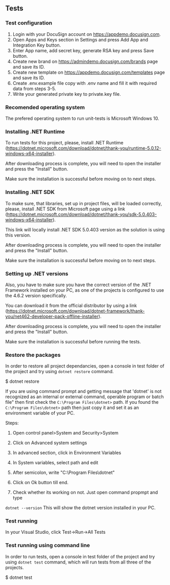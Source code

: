 ## Tests
### Test configuration
1. Login with your DocuSign account on https://appdemo.docusign.com.
2. Open Apps and Keys section in Settings and press Add App and Integration Key button.
3. Enter App name, add secret key, generate RSA key and press Save button.
4. Create new brand on https://admindemo.docusign.com/brands page and save its ID.
5. Create new template on https://appdemo.docusign.com/templates page and save its ID.
6. Create .env.example file copy with .env name and fill it with required data from steps 3-5. 
7. Write your generated private key to private.key file.

### Recomended operating system
The prefered operating system to run unit-tests is Microsoft Windows 10.

### Installing .NET Runtime
To run tests for this project, please, install .NET Runtime (https://dotnet.microsoft.com/download/dotnet/thank-you/runtime-5.0.12-windows-x64-installer).

After downloading process is complete, you will need to open the installer and press the "Install" button.

Make sure the installation is successful before moving on to next steps.

### Installing .NET SDK
To make sure, that libraries, set up in project files, will be loaded correctly, please, install .NET SDK from Microsoft page using a link (https://dotnet.microsoft.com/download/dotnet/thank-you/sdk-5.0.403-windows-x64-installer). 

This link will locally install .NET SDK 5.0.403 version as the solution is using this version.

After downloading process is complete, you will need to open the installer and press the "Install" button.

Make sure the installation is successful before moving on to next steps.

### Setting up .NET versions

Also, you have to make sure you have the correct version of the .NET Framework installed on your PC, as one of the projects is configured to use the 4.6.2 version specifically.

You can download it from the official distributor by using a link (https://dotnet.microsoft.com/download/dotnet-framework/thank-you/net462-developer-pack-offline-installer).

After downloading process is complete, you will need to open the installer and press the "Install" button.

Make sure the installation is successful before running the tests.

### Restore the packages

In order to restore all project dependancies, open a console in test folder of the project and try using `dotnet restore` command.

$ dotnet restore

If you are using command prompt and getting message that 'dotnet' is not recognized as an internal or external command, operable program or batch file" then first check the ```C:\Program Files\dotnet>``` path. If you found the ```C:\Program Files\dotnet>``` path then just copy it and set it as an environment variable of your PC.

Steps:

1. Open control panel>System and Security>System

2. Click on Advanced system settings

3. In advanced section, click in Environment Variables

4. In System variables, select path and edit

5. After semicolon, write "C:\Program Files\dotnet"

6. Click on Ok button till end.

7. Check whether its working on not. Just open command propmpt and type

```dotnet --version```
This will show the dotnet version installed in your PC.

### Test running

In your Visual Studio, click Test->Run->All Tests

### Test running using command line

In order to run tests, open a console in test folder of the project and try using `dotnet test` command, which will run tests from all three of the projects.

$ dotnet test 

